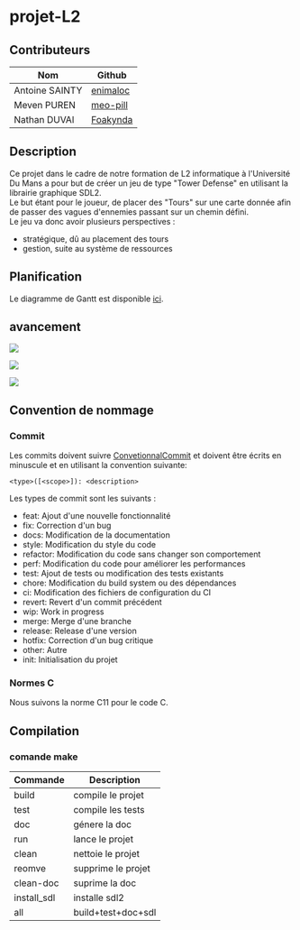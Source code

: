 # projet-L2
## Contributeurs
| Nom            | Github                                  |
|----------------|-----------------------------------------|
| Antoine SAINTY | [enimaloc](https://github.com/enimaloc) |
| Meven PUREN    | [meo-pill](https://github.com/meo-pill) |
| Nathan DUVAl   | [Foakynda](https://github.com/foakynda) |

## Description
Ce projet dans le cadre de notre formation de L2 informatique à l'Université Du Mans a pour but de créer un jeu de type "Tower Defense" en utilisant la librairie graphique SDL2. <br>
Le but étant pour le joueur, de placer des "Tours" sur une carte donnée afin de passer des vagues d'ennemies passant sur un chemin défini. <br>
Le jeu va donc avoir plusieurs perspectives :
- stratégique, dû au placement des tours
- gestion, suite au système de ressources

## Planification
Le diagramme de Gantt est disponible [ici](https://docs.google.com/spreadsheets/d/1WgdX5Zml3Ks-bE99PTovAkDHtlANthjp1Kes8xw4FFY).

## avancement
![](https://img.shields.io/badge/State-In_production-brightgreen?style=for-the-badge)

![](https://img.shields.io/github/issues/tower-defense-L2/projet-L2?style=for-the-badge)

![](https://img.shields.io/github/issues-pr/tower-defense-L2/projet-L2?style=for-the-badge)

## Convention de nommage
### Commit
Les commits doivent suivre [ConvetionnalCommit](https://www.conventionalcommits.org/en/v1.0.0/) et doivent être écrits en minuscule et en utilisant la convention suivante:
```
<type>([<scope>]): <description>
```
Les types de commit sont les suivants :
- feat: Ajout d'une nouvelle fonctionnalité
- fix: Correction d'un bug
- docs: Modification de la documentation
- style: Modification du style du code
- refactor: Modification du code sans changer son comportement
- perf: Modification du code pour améliorer les performances
- test: Ajout de tests ou modification des tests existants
- chore: Modification du build system ou des dépendances
- ci: Modification des fichiers de configuration du CI
- revert: Revert d'un commit précédent
- wip: Work in progress
- merge: Merge d'une branche
- release: Release d'une version
- hotfix: Correction d'un bug critique
- other: Autre
- init: Initialisation du projet

### Normes C
Nous suivons la norme C11 pour le code C. <br>

## Compilation

### comande make

|  Commande   |    Description     |
|-------------|--------------------|
| build       | compile le projet  |
| test        | compile les tests  |
| doc         | génere la doc      |
| run         | lance le projet    |
| clean       | nettoie le projet  |
| reomve      | supprime le projet |
| clean-doc   | suprime la doc     |
| install_sdl | installe sdl2      |
| all         | build+test+doc+sdl |